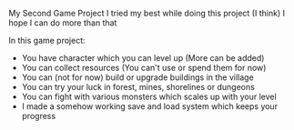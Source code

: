 My Second Game Project
I tried my best while doing this project (I think)
I hope I can do more than that

In this game project:
- You have character which you can level up (More can be added)
- You can collect resources (You can't use or spend them for now)
- You can (not for now) build or upgrade buildings in the village
- You can try your luck in forest, mines, shorelines or dungeons
- You can fight with various monsters which scales up with your level
- I made a somehow working save and load system which keeps your progress
